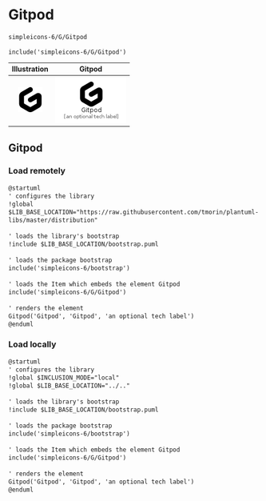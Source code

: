 # Gitpod


```text
simpleicons-6/G/Gitpod
```

```text
include('simpleicons-6/G/Gitpod')
```



| Illustration | Gitpod |
| :---: | :---: |
| ![illustration for Illustration](../../simpleicons-6/G/Gitpod.png) | ![illustration for Gitpod](../../simpleicons-6/G/Gitpod.Local.png) |




## Gitpod

### Load remotely
```plantuml
@startuml
' configures the library
!global $LIB_BASE_LOCATION="https://raw.githubusercontent.com/tmorin/plantuml-libs/master/distribution"

' loads the library's bootstrap
!include $LIB_BASE_LOCATION/bootstrap.puml

' loads the package bootstrap
include('simpleicons-6/bootstrap')

' loads the Item which embeds the element Gitpod
include('simpleicons-6/G/Gitpod')

' renders the element
Gitpod('Gitpod', 'Gitpod', 'an optional tech label')
@enduml
```

### Load locally
```plantuml
@startuml
' configures the library
!global $INCLUSION_MODE="local"
!global $LIB_BASE_LOCATION="../.."

' loads the library's bootstrap
!include $LIB_BASE_LOCATION/bootstrap.puml

' loads the package bootstrap
include('simpleicons-6/bootstrap')

' loads the Item which embeds the element Gitpod
include('simpleicons-6/G/Gitpod')

' renders the element
Gitpod('Gitpod', 'Gitpod', 'an optional tech label')
@enduml
```

